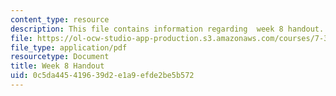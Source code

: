 ```yaml
---
content_type: resource
description: This file contains information regarding  week 8 handout.
file: https://ol-ocw-studio-app-production.s3.amazonaws.com/courses/7-342-how-to-build-an-animal-cell-fate-and-identity-in-development-and-disease-fall-2017/0c5da445419639d2e1a9efde2be5b572_MIT7_342F17_Week_8_handout.pdf
file_type: application/pdf
resourcetype: Document
title: Week 8 Handout
uid: 0c5da445-4196-39d2-e1a9-efde2be5b572
---
```

